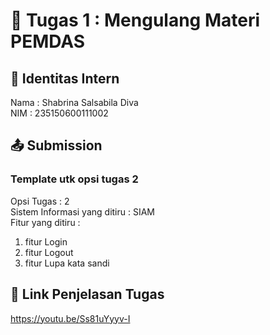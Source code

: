 # 📁 Tugas 1 : Mengulang Materi PEMDAS

## 👤 Identitas Intern
Nama : Shabrina Salsabila Diva            
NIM  : 235150600111002

## 📤 Submission    

### Template utk opsi tugas 2
Opsi Tugas : 2            
Sistem Informasi yang ditiru : SIAM              
Fitur yang ditiru :                   
1. fitur Login
2. fitur Logout
3. fitur Lupa kata sandi

## 🔗 Link Penjelasan Tugas

https://youtu.be/Ss81uYyyv-I

